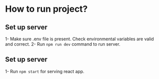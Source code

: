 # How to run project?

## Set up server
1- Make sure .env file is present. Check environmental variables are valid and correct.
2- Run `npm run dev` command to run server.

## Set up server
1- Run `npm start` for serving react app.